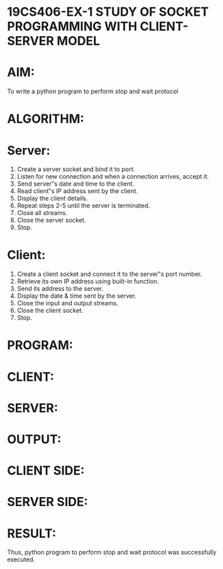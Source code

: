 # 19CS406-EX-1 STUDY OF SOCKET PROGRAMMING WITH CLIENT-SERVER MODEL
# AIM:
To write a python program to perform stop and wait protocol
# ALGORITHM:
# Server:
1. Create a server socket and bind it to port.
2. Listen for new connection and when a connection arrives, accept it.
3. Send server‟s date and time to the client.
4. Read client‟s IP address sent by the client.
5. Display the client details.
6. Repeat steps 2-5 until the server is terminated.
7. Close all streams.
8. Close the server socket.
9. Stop.
# Client:
1. Create a client socket and connect it to the server‟s port number.
2. Retrieve its own IP address using built-in function.
3. Send its address to the server.
4. Display the date & time sent by the server.
5. Close the input and output streams.
6. Close the client socket.
7. Stop.
# PROGRAM:
# CLIENT:

# SERVER:

# OUTPUT:
# CLIENT SIDE:

# SERVER SIDE:

# RESULT:
Thus, python program to perform stop and wait protocol was successfully executed.
